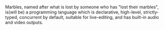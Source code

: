 Marbles, named after what is lost by someone who has "lost their marbles",
is(will be) a programming language which is declarative, 
high-level, strictly-typed, concurrent by default, 
suitable for live-editing, and has built-in audio and video outputs.
